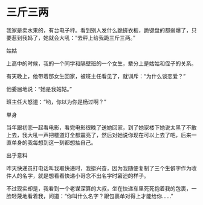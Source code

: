 # 三斤三两

我家是卖水果的，有台电子秤。看到别人发什么跪搓衣板，跪键盘的都弱爆了，只要惹到我妈了，她就会大吼：“去秤上给我跪三斤三两。” 

姑姑 

上高中的时候，我的一个同学和隔壁班的一个女生，辈分上是姑姑和侄子的关系。 

有天晚上，他带着那女生回家，被班主任看见了，就训斥：“为什么谈恋爱？” 

他委屈地说：“她是我姑姑。” 

班主任大怒道：“哟，你以为你是杨过啊？” 

单身 

当年跟初恋一起看电影，看完电影很晚了送她回家，到了她家楼下她说太黑了不敢上去，我大吼一声把楼道灯全都震亮了，然后对她说你现在可以上去了吧，后来一直单身的我每想到这一刻都想抽自己。 

出乎意料 

昨天快递员打电话叫我取快递时，我挺兴奋，因为我随便复制了三个生僻字作为收件人的名字，就是想看看快递小哥念不出名字时窘迫的样子。 

不过现实却是，我看到一个老谋深算的大叔，坐在快递车里死死抱着我的包裹，一脸轻蔑地看着我，问道：“你叫什么名字？跟包裹单对得上才能给你……”